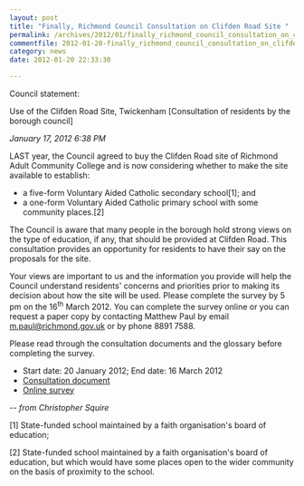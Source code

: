 ```yaml
---
layout: post
title: "Finally, Richmond Council Consultation on Clifden Road Site "
permalink: /archives/2012/01/finally_richmond_council_consultation_on_clifden_r.html
commentfile: 2012-01-20-finally_richmond_council_consultation_on_clifden_r
category: news
date: 2012-01-20 22:33:30

---
```


Council statement:

Use of the Clifden Road Site, Twickenham \[Consultation of residents by the borough council\]

*January 17, 2012 6:38 PM*

LAST year, the Council agreed to buy the Clifden Road site of Richmond Adult Community College and is now considering whether to make the site available to establish:

-   a five-form Voluntary Aided Catholic secondary school[1]; and
-   a one-form Voluntary Aided Catholic primary school with some community places.[2]

The Council is aware that many people in the borough hold strong views on the type of education, if any, that should be provided at Clifden Road. This consultation provides an opportunity for residents to have their say on the proposals for the site.

Your views are important to us and the information you provide will help the Council understand residents' concerns and priorities prior to making its decision about how the site will be used. Please complete the survey by 5 pm on the 16<sup>th</sup> March 2012. You can complete the survey online or you can request a paper copy by contacting Matthew Paul by email <m.paul@richmond.gov.uk> or by phone 8891 7588.

Please read through the consultation documents and the glossary before completing the survey.

-   Start date: 20 January 2012; End date: 16 March 2012
-   [Consultation document](http://www.richmond.gov.uk/consultation_on_use_of_clifden_road_site_january-march_2012.pdf)
-   [Online survey](https://richmond.firmstep.com/default.aspx/RenderForm/?F.Name=KQ9V6ub42Zk&HideToolbar=1)

<cite>-- from Christopher Squire</cite>

[1] State-funded school maintained by a faith organisation's board of education;

[2] State-funded school maintained by a faith organisation's board of education, but which would have some places open to the wider community on the basis of proximity to the school.
